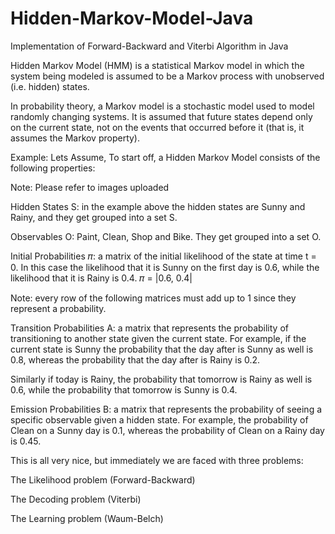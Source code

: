 # Hidden-Markov-Model-Java
Implementation of Forward-Backward and Viterbi Algorithm in Java

Hidden Markov Model (HMM) is a statistical Markov model in which the system being modeled is assumed to be a Markov process with unobserved (i.e. hidden) states.

In probability theory, a Markov model is a stochastic model used to model randomly changing systems. It is assumed that future states depend only on the current state, not on the events that occurred before it (that is, it assumes the Markov property).

Example: Lets Assume,
To start off, a Hidden Markov Model consists of the following properties:

Note: Please refer to images uploaded

Hidden States S: in the example above the hidden states are Sunny and Rainy, and they get grouped into a set S.

Observables O: Paint, Clean, Shop and Bike. They get grouped into a set O.

Initial Probabilities 𝜋: a matrix of the initial likelihood of the state at time t = 0. In this case the likelihood that it is Sunny on the first day is 0.6, while the likelihood that it is Rainy is 0.4.
𝜋 = |0.6, 0.4|

Note: every row of the following matrices must add up to 1 since they represent a probability.

Transition Probabilities A: a matrix that represents the probability of transitioning to another state given the current state. For example, if the current state is Sunny the probability that the day after is Sunny as well is 0.8, whereas the probability that the day after is Rainy is 0.2.

Similarly if today is Rainy, the probability that tomorrow is Rainy as well is 0.6, while the probability that tomorrow is Sunny is 0.4.

Emission Probabilities B: a matrix that represents the probability of seeing a specific observable given a hidden state. For example, the probability of Clean on a Sunny day is 0.1, whereas the probability of Clean on a Rainy day is 0.45.

This is all very nice, but immediately we are faced with three problems:

The Likelihood problem (Forward-Backward)

The Decoding problem (Viterbi)

The Learning problem (Waum-Belch)
